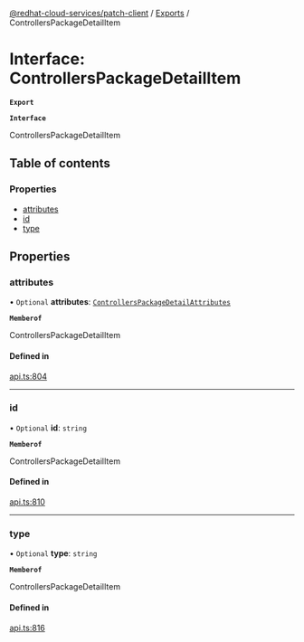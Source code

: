 [@redhat-cloud-services/patch-client](../README.md) / [Exports](../modules.md) / ControllersPackageDetailItem

# Interface: ControllersPackageDetailItem

**`Export`**

**`Interface`**

ControllersPackageDetailItem

## Table of contents

### Properties

- [attributes](ControllersPackageDetailItem.md#attributes)
- [id](ControllersPackageDetailItem.md#id)
- [type](ControllersPackageDetailItem.md#type)

## Properties

### attributes

• `Optional` **attributes**: [`ControllersPackageDetailAttributes`](ControllersPackageDetailAttributes.md)

**`Memberof`**

ControllersPackageDetailItem

#### Defined in

[api.ts:804](https://github.com/RedHatInsights/javascript-clients/blob/master/packages/patch/api.ts#L804)

___

### id

• `Optional` **id**: `string`

**`Memberof`**

ControllersPackageDetailItem

#### Defined in

[api.ts:810](https://github.com/RedHatInsights/javascript-clients/blob/master/packages/patch/api.ts#L810)

___

### type

• `Optional` **type**: `string`

**`Memberof`**

ControllersPackageDetailItem

#### Defined in

[api.ts:816](https://github.com/RedHatInsights/javascript-clients/blob/master/packages/patch/api.ts#L816)
